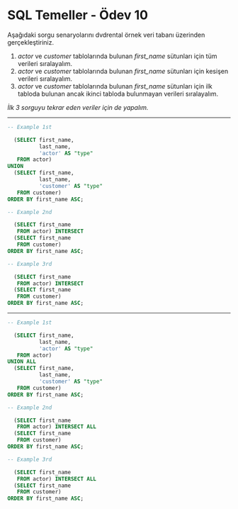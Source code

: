 # SQL Temeller - Ödev 10

Aşağıdaki sorgu senaryolarını dvdrental örnek veri tabanı üzerinden gerçekleştiriniz.

1. *actor* ve *customer* tablolarında bulunan *first_name* sütunları için tüm verileri sıralayalım.
2. *actor* ve *customer* tablolarında bulunan *first_name* sütunları için kesişen verileri sıralayalım.
3. *actor* ve *customer* tablolarında bulunan *first_name* sütunları için ilk tabloda bulunan ancak ikinci tabloda bulunmayan verileri sıralayalım.

*İlk 3 sorguyu tekrar eden veriler için de yapalım.*

***

```SQL
-- Example 1st

  (SELECT first_name,
          last_name,
          'actor' AS "type"
   FROM actor)
UNION
  (SELECT first_name,
          last_name,
          'customer' AS "type"
   FROM customer)
ORDER BY first_name ASC;

-- Example 2nd

  (SELECT first_name
   FROM actor) INTERSECT
  (SELECT first_name
   FROM customer)
ORDER BY first_name ASC;

-- Example 3rd

  (SELECT first_name
   FROM actor) INTERSECT
  (SELECT first_name
   FROM customer)
ORDER BY first_name ASC;

```

***

```SQL
-- Example 1st

  (SELECT first_name,
          last_name,
          'actor' AS "type"
   FROM actor)
UNION ALL
  (SELECT first_name,
          last_name,
          'customer' AS "type"
   FROM customer)
ORDER BY first_name ASC;

-- Example 2nd

  (SELECT first_name
   FROM actor) INTERSECT ALL
  (SELECT first_name
   FROM customer)
ORDER BY first_name ASC;

-- Example 3rd

  (SELECT first_name
   FROM actor) INTERSECT ALL
  (SELECT first_name
   FROM customer)
ORDER BY first_name ASC;


```
